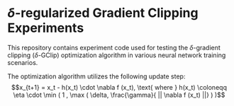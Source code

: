 # $\delta$-regularized Gradient Clipping Experiments

This repository contains experiment code used for testing the $\delta$-gradient clipping ($\delta$-GClip) optimization algorithm in various neural network training scenarios.

The optimization algorithm utilizes the following update step:
$$x_{t+1} = x_t - h(x_t) \cdot \nabla f (x_t), \text{    where } h(x_t) \coloneqq  \eta \cdot \min ( 1 , \max ( \delta, \frac{\gamma}{ || \nabla f (x_t) ||}   )  )$$
